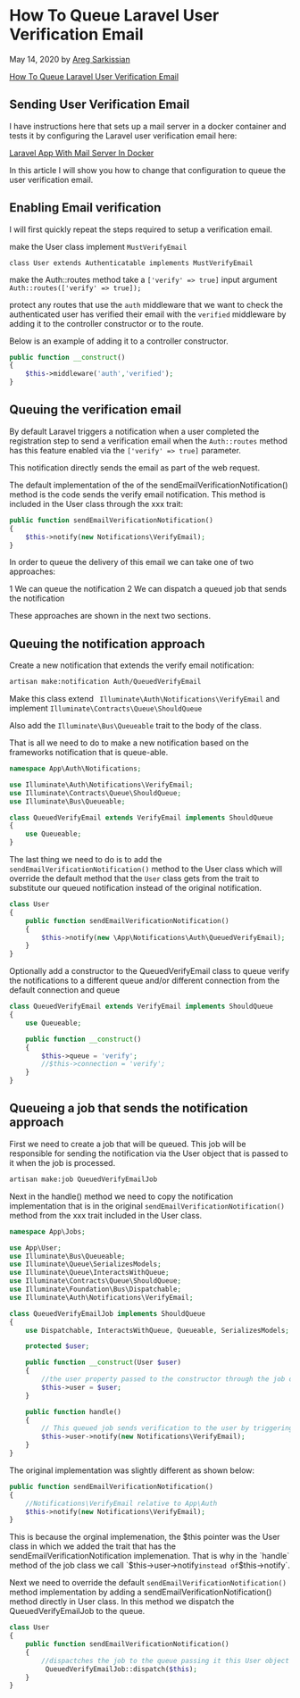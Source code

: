 # How To Queue Laravel User Verification Email

May 14, 2020 by [Areg Sarkissian](https://aregsar.com/about)

[How To Queue Laravel User Verification Email](https://aregsar.com/blog/2020/how-to-queue-laravel-user-verification-email)

## Sending User Verification Email

I have instructions here that sets up a mail server in a docker container and tests it by configuring the Laravel user verification email here:

[Laravel App With Mail Server In Docker](https://aregsar.com/blog/2020/laravel-app-with-mail-server-in-docker)

In this article I will show you how to change that configuration to queue the user verification email.

## Enabling Email verification

I will first quickly repeat the steps required to setup a verification email.

make the User class implement `MustVerifyEmail`

`class User extends Authenticatable implements MustVerifyEmail`

make the Auth::routes method take a `['verify' => true]` input argument
`Auth::routes(['verify' => true]);`

protect any routes that use the `auth` middleware that we want to check the authenticated user has verified their email with the `verified` middleware by adding it to the controller constructor or to the route. 

Below is an example of adding it to a controller constructor. 

```php
public function __construct()
{
    $this->middleware('auth','verified');
}
```

## Queuing the verification email

By default Laravel triggers a notification when a user completed the registration step to send a verification email when the `Auth::routes` method has this feature enabled via the  `['verify' => true]` parameter.

This notification directly sends the email as part of the web request.

The default implementation of the of the sendEmailVerificationNotification() method is the code sends the verify email notification. This method is included in the User class through the xxx trait:

```php
public function sendEmailVerificationNotification()
{
    $this->notify(new Notifications\VerifyEmail);
}
```

In order to queue the delivery of this email we can take one of two approaches:

1 We can queue the notification
2 We can dispatch a queued job that sends the notification

These approaches are shown in the next two sections.

## Queuing the notification approach

Create a new notification that extends the verify email notification:

```bash
artisan make:notification Auth/QueuedVerifyEmail
```

Make this class extend ` Illuminate\Auth\Notifications\VerifyEmail`
and implement `Illuminate\Contracts\Queue\ShouldQueue`

Also add the `Illuminate\Bus\Queueable` trait to the body of the class.

That is all we need to do to make a new notification based on the frameworks notification that is queue-able.

```php
namespace App\Auth\Notifications;

use Illuminate\Auth\Notifications\VerifyEmail;
use Illuminate\Contracts\Queue\ShouldQueue;
use Illuminate\Bus\Queueable;

class QueuedVerifyEmail extends VerifyEmail implements ShouldQueue
{
    use Queueable;
}
```

The last thing we need to do is to add the `sendEmailVerificationNotification()` method to the User class which will override the default method that the `User` class gets from the trait to substitute our queued notification instead of the original notification.

```php
class User
{
    public function sendEmailVerificationNotification()
    {
        $this->notify(new \App\Notifications\Auth\QueuedVerifyEmail);
    }
}
```

Optionally add a constructor to the QueuedVerifyEmail class to queue verify the notifications to a different queue and/or different connection from the default connection and queue

```php
class QueuedVerifyEmail extends VerifyEmail implements ShouldQueue
{
    use Queueable;

    public function __construct()
    {
        $this->queue = 'verify';
        //$this->connection = 'verify';
    }
}
```

## Queueing a job that sends the notification approach

First we need to create a job that will be queued.
This job will be responsible for sending the notification via the User object that is passed to it when the job is processed.

```bash
artisan make:job QueuedVerifyEmailJob
```

Next in the handle() method we need to copy the notification implementation that is in the original `sendEmailVerificationNotification()` method from the xxx trait included in the User class.

```php
namespace App\Jobs;

use App\User;
use Illuminate\Bus\Queueable;
use Illuminate\Queue\SerializesModels;
use Illuminate\Queue\InteractsWithQueue;
use Illuminate\Contracts\Queue\ShouldQueue;
use Illuminate\Foundation\Bus\Dispatchable;
use Illuminate\Auth\Notifications\VerifyEmail;

class QueuedVerifyEmailJob implements ShouldQueue
{
    use Dispatchable, InteractsWithQueue, Queueable, SerializesModels;

    protected $user;

    public function __construct(User $user)
    {
        //the user property passed to the constructor through the job dispatch method
        $this->user = $user;
    }

    public function handle()
    {
        // This queued job sends verification to the user by triggering the notification
        $this->user->notify(new Notifications\VerifyEmail);
    }
}
```

The original implementation was slightly different as shown below:

```php
public function sendEmailVerificationNotification()
{
    //Notifications\VerifyEmail relative to App\Auth
    $this->notify(new Notifications\VerifyEmail);
}
```

This is because the orginal implemenation, the $this pointer was the User class in which we added the trait that has the sendEmailVerificationNotification implemenation.
That is why in the `handle` method of the job class we call `$this->user->notify` instead of `$this->notify`.


Next we need to override the default `sendEmailVerificationNotification()` method implementation by adding a sendEmailVerificationNotification() method directly in User class.
In this method we dispatch the QueuedVerifyEmailJob to the queue.

```php
class User
{
    public function sendEmailVerificationNotification()
    {
        //dispactches the job to the queue passing it this User object
         QueuedVerifyEmailJob::dispatch($this);
    }
}
```
